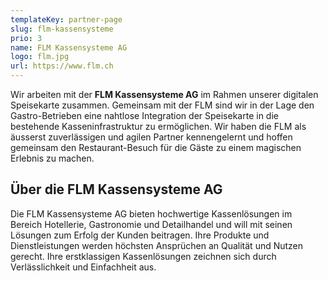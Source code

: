 ```yaml
---
templateKey: partner-page
slug: flm-kassensysteme
prio: 3
name: FLM Kassensysteme AG
logo: flm.jpg
url: https://www.flm.ch
---
```


Wir arbeiten mit der **FLM Kassensysteme AG** im Rahmen unserer digitalen Speisekarte zusammen. Gemeinsam mit der FLM sind wir in der Lage den Gastro-Betrieben eine nahtlose Integration der Speisekarte in die bestehende Kasseninfrastruktur zu ermöglichen. Wir haben die FLM als äusserst zuverlässigen und agilen Partner kennengelernt und hoffen gemeinsam den Restaurant-Besuch für die Gäste zu einem magischen Erlebnis zu machen.

## Über die FLM Kassensysteme AG

Die FLM Kassensysteme AG bieten hochwertige Kassenlösungen im Bereich Hotellerie, Gastronomie und Detailhandel und will mit seinen Lösungen zum Erfolg der Kunden beitragen. Ihre Produkte und Dienstleistungen werden höchsten Ansprüchen an Qualität und Nutzen gerecht. Ihre erstklassigen Kassenlösungen zeichnen sich durch Verlässlichkeit und Einfachheit aus.
